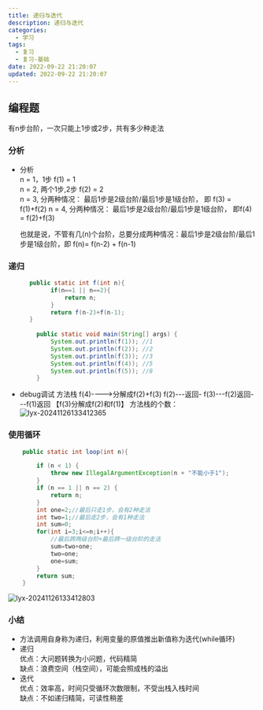 ```yaml
---
title: 递归与迭代
description: 递归与迭代
categories:
  - 学习
tags:
  - 复习
  - 复习-基础
date: 2022-09-22 21:20:07
updated: 2022-09-22 21:20:07
---
```


## 编程题

有n步台阶，一次只能上1步或2步，共有多少种走法  

### 分析

- 分析  
  n = 1，1步    f(1) = 1  
  n = 2,   两个1步,2步    f(2) = 2  
  n = 3,  分两种情况： 最后1步是2级台阶/最后1步是1级台阶，
  即 f(3) = f(1)+f(2)
  n = 4, 分两种情况： 最后1步是2级台阶/最后1步是1级台阶，
  即f(4) = f(2)+f(3)

  也就是说，不管有几(n)个台阶，总要分成两种情况：最后1步是2级台阶/最后1步是1级台阶，即 f(n)= f(n-2) + f(n-1) 
  
### 递归

```java
      public static int f(int n){
            if(n==1 || n==2){
                return n;
            }
            return f(n-2)+f(n-1);
      }
  
        public static void main(String[] args) {
            System.out.println(f(1)); //1
            System.out.println(f(2)); //2
            System.out.println(f(3)); //3
            System.out.println(f(4)); //5
            System.out.println(f(5)); //8
        }
```

- debug调试
  方法栈 
  f(4)---->分解成f(2)+f(3)
  f(2)---返回-
  f(3)---f(2)返回---f(1)返回 【f(3)分解成f(2)和f(1)】
  方法栈的个数：
  ![lyx-20241126133412365](images/mypost/lyx-20241126133412365.png)

### 使用循环

```java
    public static int loop(int n){

        if (n < 1) {
            throw new IllegalArgumentException(n + "不能小于1");
        }
        if (n == 1 || n == 2) {
            return n;
        }
        int one=2;//最后只走1步，会有2种走法
        int two=1;//最后走2步，会有1种走法
        int sum=0;
        for(int i=3;i<=n;i++){
            //最后跨两级台阶+最后跨一级台阶的走法
            sum=two+one;
            two=one;
            one=sum;
        }
        return sum;
    }
```



![lyx-20241126133412803](images/mypost/lyx-20241126133412803.png)

### 小结

- 方法调用自身称为递归，利用变量的原值推出新值称为迭代(while循环)
- 递归  
  优点：大问题转换为小问题，代码精简  
  缺点：浪费空间（栈空间），可能会照成栈的溢出
- 迭代  
  优点：效率高，时间只受循环次数限制，不受出栈入栈时间  
  缺点：不如递归精简，可读性稍差